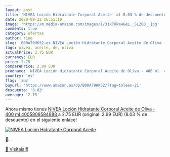 ```yaml
---
layout: post
title: 'NIVEA Loción Hidratante Corporal Aceite  al 8.03 % de descuento'
date: 2020-09-22 16:51:10
image: 'https://m.media-amazon.com/images/I/31kTKka46eL._SL200_.jpg'
comments: true
category: ofertas
author: ring
slug: 'B00A79HK52-es NIVEA Loción Hidratante Corporal Aceite de Oliva - 400 ml...'
tags: nivea, aceite, de, oliva
actualPrice: 2.75 EUR
currency: EUR
price: 2.75
comparePrice: 2.99 EUR
prodname: 'NIVEA Loción Hidratante Corporal Aceite de Oliva - 400 ml  4005808584888 '
country: 'es'
flag: '🇪🇸'
buyurl: 'https://www.amazon.es/dp/B00A79HK52/?tag=tolees-21'
descuento: '8.03'
average: '2.75'
---
```


Ahora mismo tienes [NIVEA Loción Hidratante Corporal Aceite de Oliva - 400 ml  4005808584888 ](https://www.amazon.es/dp/B00A79HK52/?tag=tolees-21) a 2.75 EUR (original: 2.99 EUR) (8.03 %  de descuento) en el siguiente enlace!

[![NIVEA Loción Hidratante Corporal Aceite ](https://m.media-amazon.com/images/I/31kTKka46eL._SL200_.jpg)](https://www.amazon.es/dp/B00A79HK52/?tag=tolees-21)

🔎:


[🛒 Visítala!!!](https://www.amazon.es/dp/B00A79HK52/?tag=tolees-21)
